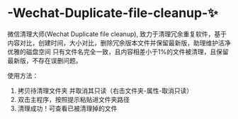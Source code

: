 # -Wechat-Duplicate-file-cleanup-✨
微信清理大师(Wechat Duplicate file cleanup), 致力于清理冗余重复软件，基于内容对比，创建时间，大小对比，删除冗余版本文件并保留最新版，助理维护洁净优雅的磁盘空间
只有文件名完全一致，且内容相差小于1%的文件被清理，且保留最新版，不存在误删问题。

使用方法：
1. 拷贝待清理文件夹 并取消其只读（右击文件夹-属性-取消只读）
2. 双击主程序，按照提示粘贴进文件夹路径
3. 清理成功！可查看已被清理掉的文件
